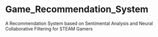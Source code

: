 # Game_Recommendation_System
A Recommendation System based on Sentimental Analysis and Neural Collaborative Filtering for STEAM Gamers
